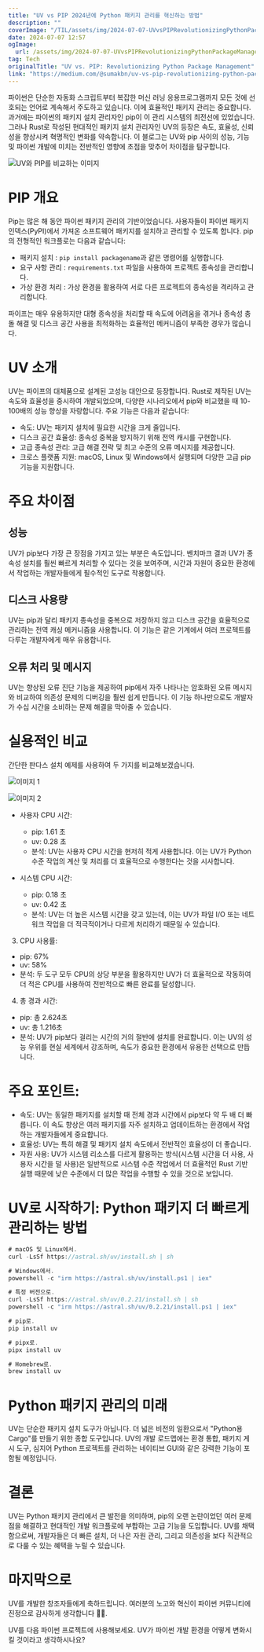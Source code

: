 ```yaml
---
title: "UV vs PIP 2024년에 Python 패키지 관리를 혁신하는 방법"
description: ""
coverImage: "/TIL/assets/img/2024-07-07-UVvsPIPRevolutionizingPythonPackageManagement_0.png"
date: 2024-07-07 12:57
ogImage:
  url: /assets/img/2024-07-07-UVvsPIPRevolutionizingPythonPackageManagement_0.png
tag: Tech
originalTitle: "UV vs. PIP: Revolutionizing Python Package Management"
link: "https://medium.com/@sumakbn/uv-vs-pip-revolutionizing-python-package-management-576915e90f7e"
---
```


파이썬은 단순한 자동화 스크립트부터 복잡한 머신 러닝 응용프로그램까지 모든 것에 선호되는 언어로 계속해서 주도하고 있습니다. 이에 효율적인 패키지 관리는 중요합니다. 과거에는 파이썬의 패키지 설치 관리자인 pip이 이 관리 시스템의 최전선에 있었습니다. 그러나 Rust로 작성된 현대적인 패키지 설치 관리자인 UV의 등장은 속도, 효율성, 신뢰성을 향상시켜 혁명적인 변화를 약속합니다. 이 블로그는 UV와 pip 사이의 성능, 기능 및 파이썬 개발에 미치는 전반적인 영향에 초점을 맞추어 차이점을 탐구합니다.

![UV와 PIP를 비교하는 이미지](/TIL/assets/img/2024-07-07-UVvsPIPRevolutionizingPythonPackageManagement_0.png)

# PIP 개요

Pip는 많은 해 동안 파이썬 패키지 관리의 기반이었습니다. 사용자들이 파이썬 패키지 인덱스(PyPI)에서 가져온 소프트웨어 패키지를 설치하고 관리할 수 있도록 합니다. pip의 전형적인 워크플로는 다음과 같습니다:

<!-- TIL 수평 -->

<ins class="adsbygoogle"
     style="display:block"
     data-ad-client="ca-pub-4877378276818686"
     data-ad-slot="1549334788"
     data-ad-format="auto"
     data-full-width-responsive="true"></ins>

<script>
(adsbygoogle = window.adsbygoogle || []).push({});
</script>

- 패키지 설치 : `pip install packagename`과 같은 명령어를 실행합니다.
- 요구 사항 관리 : `requirements.txt` 파일을 사용하여 프로젝트 종속성을 관리합니다.
- 가상 환경 처리 : 가상 환경을 활용하여 서로 다른 프로젝트의 종속성을 격리하고 관리합니다.

파이프는 매우 유용하지만 대형 종속성을 처리할 때 속도에 어려움을 겪거나 종속성 충돌 해결 및 디스크 공간 사용을 최적화하는 효율적인 메커니즘이 부족한 경우가 많습니다.

# UV 소개

UV는 파이프의 대체품으로 설계된 고성능 대안으로 등장합니다. Rust로 제작된 UV는 속도와 효율성을 중시하여 개발되었으며, 다양한 시나리오에서 pip와 비교했을 때 10-100배의 성능 향상을 자랑합니다. 주요 기능은 다음과 같습니다:

<!-- TIL 수평 -->

<ins class="adsbygoogle"
     style="display:block"
     data-ad-client="ca-pub-4877378276818686"
     data-ad-slot="1549334788"
     data-ad-format="auto"
     data-full-width-responsive="true"></ins>

<script>
(adsbygoogle = window.adsbygoogle || []).push({});
</script>

- 속도: UV는 패키지 설치에 필요한 시간을 크게 줄입니다.
- 디스크 공간 효율성: 종속성 중복을 방지하기 위해 전역 캐시를 구현합니다.
- 고급 종속성 관리: 고급 해결 전략 및 최고 수준의 오류 메시지를 제공합니다.
- 크로스 플랫폼 지원: macOS, Linux 및 Windows에서 실행되며 다양한 고급 pip 기능을 지원합니다.

# 주요 차이점

## 성능

UV가 pip보다 가장 큰 장점을 가지고 있는 부분은 속도입니다. 벤치마크 결과 UV가 종속성 설치를 훨씬 빠르게 처리할 수 있다는 것을 보여주며, 시간과 자원이 중요한 환경에서 작업하는 개발자들에게 필수적인 도구로 작용합니다.

<!-- TIL 수평 -->

<ins class="adsbygoogle"
     style="display:block"
     data-ad-client="ca-pub-4877378276818686"
     data-ad-slot="1549334788"
     data-ad-format="auto"
     data-full-width-responsive="true"></ins>

<script>
(adsbygoogle = window.adsbygoogle || []).push({});
</script>

## 디스크 사용량

UV는 pip과 달리 패키지 종속성을 중복으로 저장하지 않고 디스크 공간을 효율적으로 관리하는 전역 캐싱 메커니즘을 사용합니다. 이 기능은 같은 기계에서 여러 프로젝트를 다루는 개발자에게 매우 유용합니다.

## 오류 처리 및 메시지

UV는 향상된 오류 진단 기능을 제공하여 pip에서 자주 나타나는 암호화된 오류 메시지와 비교하여 의존성 문제의 디버깅을 훨씬 쉽게 만듭니다. 이 기능 하나만으로도 개발자가 수십 시간을 소비하는 문제 해결을 막아줄 수 있습니다.

<!-- TIL 수평 -->

<ins class="adsbygoogle"
     style="display:block"
     data-ad-client="ca-pub-4877378276818686"
     data-ad-slot="1549334788"
     data-ad-format="auto"
     data-full-width-responsive="true"></ins>

<script>
(adsbygoogle = window.adsbygoogle || []).push({});
</script>

# 실용적인 비교

간단한 판다스 설치 예제를 사용하여 두 가지를 비교해보겠습니다.

![이미지 1](/TIL/assets/img/2024-07-07-UVvsPIPRevolutionizingPythonPackageManagement_1.png)

![이미지 2](/TIL/assets/img/2024-07-07-UVvsPIPRevolutionizingPythonPackageManagement_2.png)

<!-- TIL 수평 -->

<ins class="adsbygoogle"
     style="display:block"
     data-ad-client="ca-pub-4877378276818686"
     data-ad-slot="1549334788"
     data-ad-format="auto"
     data-full-width-responsive="true"></ins>

<script>
(adsbygoogle = window.adsbygoogle || []).push({});
</script>

- 사용자 CPU 시간:

  - pip: 1.61 초
  - uv: 0.28 초
  - 분석: UV는 사용자 CPU 시간을 현저히 적게 사용합니다. 이는 UV가 Python 수준 작업의 계산 및 처리를 더 효율적으로 수행한다는 것을 시사합니다.

- 시스템 CPU 시간:

  - pip: 0.18 초
  - uv: 0.42 초
  - 분석: UV는 더 높은 시스템 시간을 갖고 있는데, 이는 UV가 파일 I/O 또는 네트워크 작업을 더 적극적이거나 다르게 처리하기 때문일 수 있습니다.

<!-- TIL 수평 -->

<ins class="adsbygoogle"
     style="display:block"
     data-ad-client="ca-pub-4877378276818686"
     data-ad-slot="1549334788"
     data-ad-format="auto"
     data-full-width-responsive="true"></ins>

<script>
(adsbygoogle = window.adsbygoogle || []).push({});
</script>

3. CPU 사용률:

- pip: 67%
- uv: 58%
- 분석: 두 도구 모두 CPU의 상당 부분을 활용하지만 UV가 더 효율적으로 작동하여 더 적은 CPU를 사용하여 전반적으로 빠른 완료를 달성합니다.

4. 총 경과 시간:

- pip: 총 2.624초
- uv: 총 1.216초
- 분석: UV가 pip보다 걸리는 시간의 거의 절반에 설치를 완료합니다. 이는 UV의 성능 우위를 현실 세계에서 강조하며, 속도가 중요한 환경에서 유용한 선택으로 만듭니다.

<!-- TIL 수평 -->

<ins class="adsbygoogle"
     style="display:block"
     data-ad-client="ca-pub-4877378276818686"
     data-ad-slot="1549334788"
     data-ad-format="auto"
     data-full-width-responsive="true"></ins>

<script>
(adsbygoogle = window.adsbygoogle || []).push({});
</script>

# 주요 포인트:

- 속도: UV는 동일한 패키지를 설치할 때 전체 경과 시간에서 pip보다 약 두 배 더 빠릅니다. 이 속도 향상은 여러 패키지를 자주 설치하고 업데이트하는 환경에서 작업하는 개발자들에게 중요합니다.
- 효율성: UV는 특히 해결 및 패키지 설치 속도에서 전반적인 효율성이 더 좋습니다.
- 자원 사용: UV가 시스템 리소스를 다르게 활용하는 방식(시스템 시간을 더 사용, 사용자 시간을 덜 사용)은 일반적으로 시스템 수준 작업에서 더 효율적인 Rust 기반 실행 때문에 낮은 수준에서 더 많은 작업을 수행할 수 있을 것으로 보입니다.

# UV로 시작하기: Python 패키지 더 빠르게 관리하는 방법

```js
# macOS 및 Linux에서.
curl -LsSf https://astral.sh/uv/install.sh | sh

# Windows에서.
powershell -c "irm https://astral.sh/uv/install.ps1 | iex"

# 특정 버전으로.
curl -LsSf https://astral.sh/uv/0.2.21/install.sh | sh
powershell -c "irm https://astral.sh/uv/0.2.21/install.ps1 | iex"

# pip로.
pip install uv

# pipx로.
pipx install uv

# Homebrew로.
brew install uv
```

<!-- TIL 수평 -->

<ins class="adsbygoogle"
     style="display:block"
     data-ad-client="ca-pub-4877378276818686"
     data-ad-slot="1549334788"
     data-ad-format="auto"
     data-full-width-responsive="true"></ins>

<script>
(adsbygoogle = window.adsbygoogle || []).push({});
</script>

# Python 패키지 관리의 미래

UV는 단순한 패키지 설치 도구가 아닙니다. 더 넓은 비전의 일환으로서 "Python용 Cargo"를 만들기 위한 종합 도구입니다. UV의 개발 로드맵에는 환경 통합, 패키지 게시 도구, 심지어 Python 프로젝트를 관리하는 네이티브 GUI와 같은 강력한 기능이 포함될 예정입니다.

# 결론

UV는 Python 패키지 관리에서 큰 발전을 의미하며, pip의 오랜 논란이었던 여러 문제점을 해결하고 현대적인 개발 워크플로에 부합하는 고급 기능을 도입합니다. UV를 채택함으로써, 개발자들은 더 빠른 설치, 더 나은 자원 관리, 그리고 의존성을 보다 직관적으로 다룰 수 있는 혜택을 누릴 수 있습니다.

<!-- TIL 수평 -->

<ins class="adsbygoogle"
     style="display:block"
     data-ad-client="ca-pub-4877378276818686"
     data-ad-slot="1549334788"
     data-ad-format="auto"
     data-full-width-responsive="true"></ins>

<script>
(adsbygoogle = window.adsbygoogle || []).push({});
</script>

# 마지막으로

UV를 개발한 창조자들에게 축하드립니다. 여러분의 노고와 혁신이 파이썬 커뮤니티에 진정으로 감사하게 생각합니다 👏👏.

UV를 다음 파이썬 프로젝트에 사용해보세요. UV가 파이썬 개발 환경을 어떻게 변화시킬 것이라고 생각하시나요?

